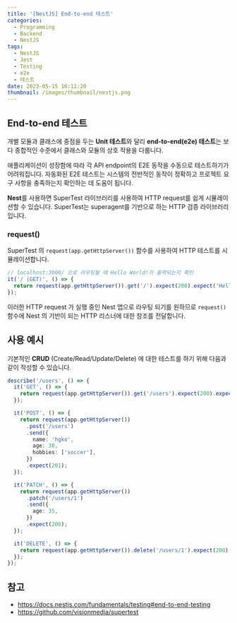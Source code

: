 ```yaml
---
title: '[NestJS] End-to-end 테스트'
categories:
  - Programming
  - Backend
  - NestJS
tags:
  - NestJS
  - Jest
  - Testing
  - e2e
  - 테스트
date: 2023-05-15 16:11:20
thumbnail: /images/thumbnail/nestjs.png
---
```


## End-to-end 테스트

개별 모듈과 클래스에 중점을 두는 **Unit 테스트**와 달리 **end-to-end(e2e) 테스트**는 보다 종합적인 수준에서 클래스와 모듈의 상호 작용을 다룹니다.

애플리케이션이 성장함에 따라 각 API endpoint의 E2E 동작을 수동으로 테스트하기가 어려워집니다. 자동화된 E2E 테스트는 시스템의 전반적인 동작이 정확하고 프로젝트 요구 사항을 충족하는지 확인하는 데 도움이 됩니다.

**Nest**를 사용하면 SuperTest 라이브러리를 사용하여 HTTP request를 쉽게 시뮬레이션할 수 있습니다. SuperTest는 superagent를 기반으로 하는 HTTP 검증 라이브러리입니다.

### request()

SuperTest 의 `request(app.getHttpServer())` 함수를 사용하여 HTTP 테스트를 시뮬레이션합니다.

```ts
// localhost:3000/ 으로 라우팅될 때 Hello World!가 출력되는지 확인
it('/ (GET)', () => {
  return request(app.getHttpServer()).get('/').expect(200).expect('Hello World!');
});
```

이러한 HTTP request 가 실행 중인 Nest 앱으로 라우팅 되기를 원하므로 `request()` 함수에 Nest 의 기반이 되는 HTTP 리스너에 대한 참조를 전달합니다.

## 사용 예시

기본적인 **CRUD** (Create/Read/Update/Delete) 에 대한 테스트를 하기 위해 다음과 같이 작성할 수 있습니다.

```ts
describe('/users', () => {
  it('GET', () => {
    return request(app.getHttpServer()).get('/users').expect(200).expect([]);
  });

  it('POST', () => {
    return request(app.getHttpServer())
      .post('/users')
      .send({
        name: 'hgko',
        age: 30,
        hobbies: ['soccer'],
      })
      .expect(201);
  });

  it('PATCH', () => {
    return request(app.getHttpServer())
      .patch('/users/1')
      .send({
        age: 35,
      })
      .expect(200);
  });

  it('DELETE', () => {
    return request(app.getHttpServer()).delete('/users/1').expect(200);
  });
});
```

## 참고

- https://docs.nestjs.com/fundamentals/testing#end-to-end-testing
- https://github.com/visionmedia/supertest
